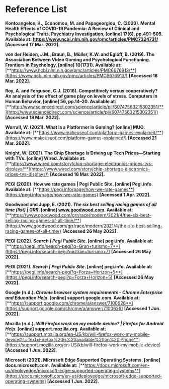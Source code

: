 # Reference List

**Kontoangelos, K., Economou, M. and Papageorgiou, C. (2020). Mental Health Effects of COVID-19 Pandemia: A Review of Clinical and Psychological Traits. Psychiatry Investigation, \[online] 17(6), pp.491–505. Available at:** [**https://www.ncbi.nlm.nih.gov/pmc/articles/PMC7324731/** ](https://www.ncbi.nlm.nih.gov/pmc/articles/PMC7324731/)**\[Accessed 17 Mar. 2022].**

**von der Heiden, J.M., Braun, B., Müller, K.W. and Egloff, B. (2019). The Association Between Video Gaming and Psychological Functioning. Frontiers in Psychology, \[online] 10(1731). Available at:** [**https://www.ncbi.nlm.nih.gov/pmc/articles/PMC6676913/**](https://www.ncbi.nlm.nih.gov/pmc/articles/PMC6676913/) **\[Accessed 18 Mar. 2022].**

**Roy, A. and Ferguson, C.J. (2016). Competitively versus cooperatively? An analysis of the effect of game play on levels of stress. Computers in Human Behavior, \[online] 56, pp.14–20. Available at:** [**http://www.sciencedirect.com/science/article/pii/S0747563215302351/**](http://www.sciencedirect.com/science/article/pii/S0747563215302351/) **\[Accessed 18 Mar. 2022].**

**Worrall, W. (2021). What Is a Platformer in Gaming? \[online] MUO. Available at:** [**https://www.makeuseof.com/platform-games-explained/**](https://www.makeuseof.com/platform-games-explained/) **\[Accessed 21 Mar. 2022].**

**Knight, W. (2021). The Chip Shortage Is Driving up Tech Prices—Starting with TVs. \[online] Wired. Available at:** [**https://www.wired.com/story/chip-shortage-electronics-prices-tvs-displays/**](https://www.wired.com/story/chip-shortage-electronics-prices-tvs-displays/) **\[Accessed 18 Mar. 2022].**

**PEGI (2020). How we rate games | Pegi Public Site. \[online] Pegi.info. Available at:** [**https://pegi.info/page/how-we-rate-games**](https://pegi.info/page/how-we-rate-games) **\[Accessed 1 Apr. 2022].**

**Goodwood and Jupp, E. (2021). **_**The six best selling racing games of all time (list) | GRR**_**. \[online] www.goodwood.com. Available at:** [**https://www.goodwood.com/grr/race/modern/2021/4/the-six-best-selling-racing-games-of-all-time/**](https://www.goodwood.com/grr/race/modern/2021/4/the-six-best-selling-racing-games-of-all-time/) **\[Accessed 26 May 2022].**

**PEGI (2022). **_**Search | Pegi Public Site**_**. \[online] pegi.info. Available at:** [**https://pegi.info/search-pegi?q=Gran+turismo+7**](https://pegi.info/search-pegi?q=Gran+turismo+7) **\[Accessed 26 May 2022].**

**PEGI (2021). **_**Search | Pegi Public Site**_**. \[online] pegi.info. Available at:** [**https://pegi.info/search-pegi?q=Forza+Horizon+5**](https://pegi.info/search-pegi?q=Forza+Horizon+5) **\[Accessed 26 May 2022].**

**Google (n.d.). **_**Chrome browser system requirements - Chrome Enterprise and Education Help**_**. \[online] support.google.com. Available at:** [**https://support.google.com/chrome/a/answer/7100626**](https://support.google.com/chrome/a/answer/7100626) **\[Accessed 1 Jun. 2022].**

**Mozilla (n.d.). **_**Will Firefox work on my mobile device? | Firefox for Android Help**_**. \[online] support.mozilla.org. Available at:** [**https://support.mozilla.org/en-US/kb/will-firefox-work-my-mobile-device#:\~:text=Firefox%20is%20available%20on%20iPhone**](https://support.mozilla.org/en-US/kb/will-firefox-work-my-mobile-device) **\[Accessed 1 Jun. 2022].**

**Microsoft (2021). Microsoft Edge Supported Operating Systems. \[online] docs.microsoft.com. Available at:** [**https://docs.microsoft.com/en-us/deployedge/microsoft-edge-supported-operating-systems**](https://docs.microsoft.com/en-us/deployedge/microsoft-edge-supported-operating-systems) **\[Accessed 1 Jun. 2022].**
